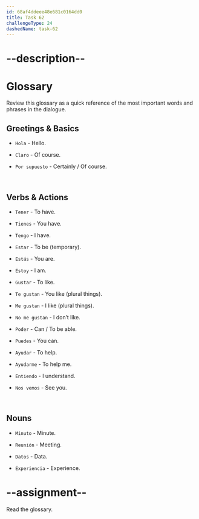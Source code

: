 ```yaml
---
id: 68af4ddeee48e681c0164dd0
title: Task 62
challengeType: 24
dashedName: task-62
---
```


<!-- GLOSSARY -->
# --description--

# Glossary

Review this glossary as a quick reference of the most important words and phrases in the dialogue.

## Greetings & Basics

- `Hola` - Hello.

- `Claro` - Of course.

- `Por supuesto` - Certainly / Of course.  

<br>

## Verbs & Actions

- `Tener` - To have.

- `Tienes` - You have.

- `Tengo` - I have.

- `Estar` - To be (temporary).

- `Estás` - You are.

- `Estoy` - I am.

- `Gustar` - To like.

- `Te gustan` - You like (plural things).

- `Me gustan` - I like (plural things).

- `No me gustan` - I don’t like.

- `Poder` - Can / To be able.

- `Puedes` - You can.

- `Ayudar` - To help.

- `Ayudarme` - To help me.

- `Entiendo` - I understand.

- `Nos vemos` - See you.  

<br>

## Nouns

- `Minuto` - Minute.

- `Reunión` - Meeting.

- `Datos` - Data.

- `Experiencia` - Experience.  

# --assignment--

Read the glossary.

